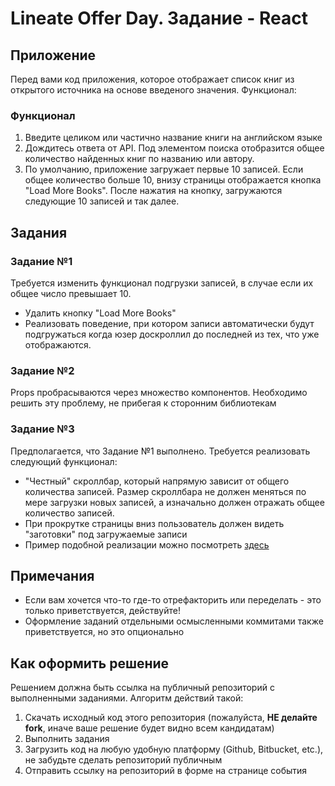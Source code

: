 # Lineate Offer Day. Задание - React

## Приложение
Перед вами код приложения, которое отображает список книг из открытого источника
на основе введеного значения. Функционал:

### Функционал
1. Введите целиком или частично название книги на английском языке
2. Дождитесь ответа от API. Под элементом поиска отобразится общее количество найденных книг по названию или автору.
3. По умолчанию, приложение загружает первые 10 записей. Если общее количество больше 10, внизу страницы
отображается кнопка "Load More Books". После нажатия на кнопку, загружаются следующие 10 записей и так далее.

## Задания

### Задание №1
Требуется изменить функционал подгрузки записей, в случае если их общее число превышает 10.
* Удалить кнопку "Load More Books"
* Реализовать поведение, при котором записи автоматически будут подгружаться когда юзер
доскроллил до последней из тех, что уже отображаются.

### Задание №2
Props пробрасываются через множество компонентов. Необходимо решить эту проблему, не прибегая к сторонним библиотекам


### Задание №3
Предполагается, что Задание №1 выполнено. Требуется реализовать следующий функционал:
* "Честный" скроллбар, который напрямую зависит от общего количества записей.
Размер скроллбара не должен меняться по мере загрузки новых записей, 
а изначально должен отражать общее количество записей.
* При прокрутке страницы вниз пользователь должен видеть "заготовки" под загружаемые записи
* Пример подобной реализации можно посмотреть [здесь](https://find-a-book-566a0.web.app/)

## Примечания
* Если вам хочется что-то где-то отрефакторить или переделать - это только приветствуется, действуйте!
* Оформление заданий отдельными осмысленными коммитами также приветствуется, но это опционально

## Как оформить решение
Решением должна быть ссылка на публичный репозиторий с выполненными заданиями. Алгоритм действий такой:

1. Скачать исходный код этого репозитория (пожалуйста, **НЕ делайте fork**, иначе ваше решение будет видно всем кандидатам)
2. Выполнить задания
3. Загрузить код на любую удобную платформу (Github, Bitbucket, etc.), не забудьте сделать репозиторий публичным
4. Отправить ссылку на репозиторий в форме на странице события
